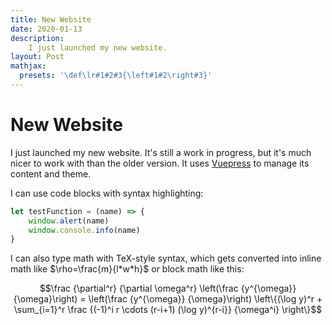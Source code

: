 ```yaml
---
title: New Website
date: 2020-01-13
description:
    I just launched my new website.
layout: Post
mathjax:
  presets: '\def\lr#1#2#3{\left#1#2\right#3}'
---
```


# New Website

I just launched my new website. It's still a work in progress, but it's much nicer to work with than the older version. It uses [Vuepress](https://vuepress.vuejs.org) to manage its content and theme.

I can use code blocks with syntax highlighting:

```js
let testFunction = (name) => {
    window.alert(name)
    window.console.info(name)
}
```

I can also type math with TeX-style syntax, which gets converted into inline math like $\rho=\frac{m}{l*w*h}$ or block math like this:

$$\frac {\partial^r} {\partial \omega^r} \left(\frac {y^{\omega}} {\omega}\right) 
= \left(\frac {y^{\omega}} {\omega}\right) \left\{(\log y)^r + \sum_{i=1}^r \frac {(-1)^i r \cdots (r-i+1) (\log y)^{r-i}} {\omega^i} \right\}$$